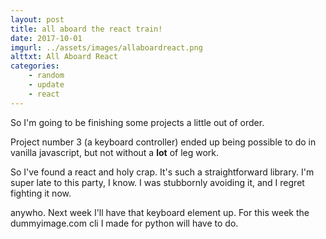 ```yaml
---
layout: post
title: all aboard the react train!
date: 2017-10-01
imgurl: ../assets/images/allaboardreact.png
alttxt: All Aboard React
categories:
    - random
    - update
    - react
---
```

So I'm going to be finishing some projects a little out of order.

Project number 3 (a keyboard controller) ended up being possible to do in vanilla javascript, but not without a __lot__ of leg work.

So I've found a react and holy crap. It's such a straightforward library.
I'm super late to this party, I know. I was stubbornly avoiding it, and I regret fighting it now.

anywho. Next week I'll have that keyboard element up. For this week the dummyimage.com cli I made for python will have to do.